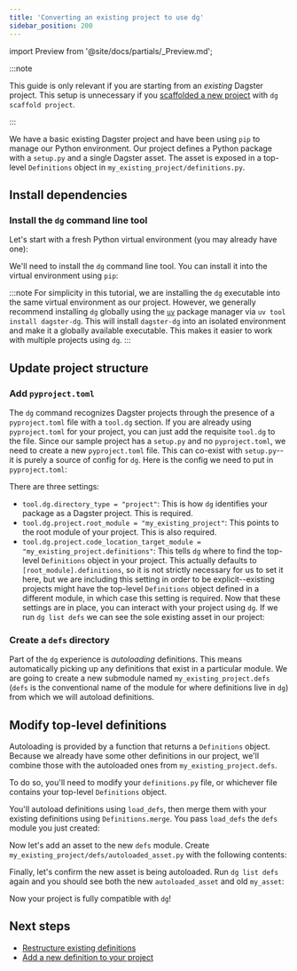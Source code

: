```yaml
---
title: 'Converting an existing project to use dg'
sidebar_position: 200
---
```


import Preview from '@site/docs/partials/\_Preview.md';

<Preview />

:::note

This guide is only relevant if you are starting from an _existing_ Dagster project. This setup is unnecessary if you [scaffolded a new project](/guides/labs/dg/scaffolding-a-project) with `dg scaffold project`.

:::

We have a basic existing Dagster project and have been using `pip` to manage
our Python environment. Our project defines a Python package with a `setup.py`
and a single Dagster asset. The asset is exposed in a top-level `Definitions`
object in `my_existing_project/definitions.py`.

<CliInvocationExample path="docs_snippets/docs_snippets/guides/dg/migrating-project/1-tree.txt" />

## Install dependencies

### Install the `dg` command line tool

Let's start with a fresh Python virtual environment (you may already have one):

<CliInvocationExample contents="python -m venv .venv && source .venv/bin/activate" />

We'll need to install the `dg` command line tool. You can install it into the
virtual environment using `pip`:

<CliInvocationExample contents="pip install dagster-dg" />

:::note
For simplicity in this tutorial, we are installing the `dg` executable into the
same virtual environment as our project. However, we generally recommend
installing `dg` globally using the
[`uv`](https://docs.astral.sh/uv/getting-started/installation/) package manager
via `uv tool install dagster-dg`. This will install `dagster-dg` into an
isolated environment and make it a globally available executable. This makes it
easier to work with multiple projects using `dg`.
:::

## Update project structure

### Add `pyproject.toml`

The `dg` command recognizes Dagster projects through the presence of a
`pyproject.toml` file with a `tool.dg` section. If you are already using
`pyproject.toml` for your project, you can just add the requisite `tool.dg`
to the file. Since our sample project has a `setup.py` and no `pyproject.toml`,
we need to create a new `pyproject.toml` file. This can co-exist with
`setup.py`-- it is purely a source of config for `dg`. Here is the config we
need to put in `pyproject.toml`:

<CodeExample path="docs_snippets/docs_snippets/guides/dg/migrating-project/3-pyproject.toml" language="toml" title="pyproject.toml" />

There are three settings:

- `tool.dg.directory_type = "project"`: This is how `dg` identifies your package as a Dagster project. This is required.
- `tool.dg.project.root_module = "my_existing_project"`: This points to the root module of your project. This is also required.
- `tool.dg.project.code_location_target_module = "my_existing_project.definitions"`: This tells `dg` where to find the top-level `Definitions` object in your project. This actually defaults to `[root_module].definitions`, so it is not strictly necessary for us to set it here, but we are including this setting in order to be explicit--existing projects might have the top-level `Definitions` object defined in a different module, in which case this setting is required.
Now that these settings are in place, you can interact with your project using `dg`. If we run `dg list defs` we can see the sole existing asset in our project:

<CliInvocationExample path="docs_snippets/docs_snippets/guides/dg/migrating-project/4-list-defs.txt"  />

### Create a `defs` directory

Part of the `dg` experience is _autoloading_ definitions. This means
automatically picking up any definitions that exist in a particular module. We
are going to create a new submodule named `my_existing_project.defs` (`defs` is
the conventional name of the module for where definitions live in `dg`) from which we will autoload definitions.

<CliInvocationExample path="docs_snippets/docs_snippets/guides/dg/migrating-project/5-mkdir-defs.txt" />

## Modify top-level definitions

Autoloading is provided by a function that returns a `Definitions` object. Because we already have some other definitions in our project, we'll combine those with the autoloaded ones from `my_existing_project.defs`.

To do so, you'll need to modify your `definitions.py` file, or whichever file contains your top-level `Definitions` object.

You'll autoload definitions using `load_defs`, then merge them with your existing definitions using `Definitions.merge`. You pass `load_defs` the `defs` module you just created:
<Tabs>
  <TabItem value="before" label="Before">
    <CodeExample
      path="docs_snippets/docs_snippets/guides/dg/migrating-project/6-initial-definitions.py"
      language="python"
    />
  </TabItem>
  <TabItem value="after" label="After">
    <CodeExample
      path="docs_snippets/docs_snippets/guides/dg/migrating-project/7-updated-definitions.py"
      language="python"
    />
  </TabItem>
</Tabs>

Now let's add an asset to the new `defs` module. Create
`my_existing_project/defs/autoloaded_asset.py` with the following contents:

<CodeExample path="docs_snippets/docs_snippets/guides/dg/migrating-project/8-autoloaded-asset.py" />

Finally, let's confirm the new asset is being autoloaded. Run `dg list defs`
again and you should see both the new `autoloaded_asset` and old `my_asset`:

<CliInvocationExample path="docs_snippets/docs_snippets/guides/dg/migrating-project/9-list-defs.txt"  />

Now your project is fully compatible with `dg`!

## Next steps

- [Restructure existing definitions](/guides/labs/dg/incrementally-adopting-dg/migrating-definitions)
- [Add a new definition to your project](/guides/labs/dg/dagster-definitions)
